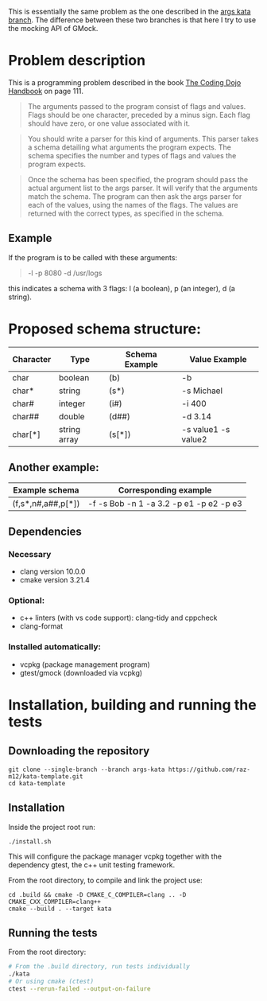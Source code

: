 This is essentially the same problem as the one described in the 
[args kata branch](https://github.com/raz-m12/kata-template/tree/args-kata).
The difference between these two branches is that here I try to use the 
mocking API of GMock. 

# Problem description
This is a programming problem described in the book [The Coding Dojo Handbook](https://www.amazon.com/Coding-Dojo-Handbook-Emily-Bache/dp/919811803X) on page 111.

> The arguments passed to the program consist of flags and
values. Flags should be one character, preceded by a minus
sign. Each flag should have zero, or one value associated with
it.

> You should write a parser for this kind of arguments. This
parser takes a schema detailing what arguments the program
expects. The schema specifies the number and types of flags
and values the program expects.

> Once the schema has been specified, the program should pass
the actual argument list to the args parser. It will verify that
the arguments match the schema. The program can then ask
the args parser for each of the values, using the names of
the flags. The values are returned with the correct types, as
specified in the schema.

## Example
If the program is to be called with these arguments:

> -l -p 8080 -d /usr/logs

this indicates a schema with 3 flags: l (a boolean), p (an integer), d (a string).

# Proposed schema structure:

|Character| Type    | Schema Example | Value Example
|---------|---------|----------------|---------------------|
|char     | boolean | (b)            | -b                  |
|char*    | string  | (s*)           | -s Michael          |
|char#    | integer | (i#)           | -i 400              |
|char##   | double  | (d##)          | -d 3.14             |
|char[*]  | string array | (s[*])    | -s value1 -s value2 |


## Another example:

| Example schema     | Corresponding example                   |
|--------------------|-----------------------------------------|
| (f,s*,n#,a##,p[*]) | -f -s Bob -n 1 -a 3.2 -p e1 -p e2 -p e3 |

## Dependencies
### Necessary
* clang version 10.0.0
* cmake version 3.21.4
### Optional:
* c++ linters (with vs code support): clang-tidy and cppcheck
* clang-format
### Installed automatically:
* vcpkg (package management program)
* gtest/gmock (downloaded via vcpkg)

# Installation, building and running the tests

## Downloading the repository
```
git clone --single-branch --branch args-kata https://github.com/raz-m12/kata-template.git
cd kata-template
```

## Installation
Inside the project root run:
```
./install.sh
```
This will configure the package manager vcpkg together with the dependency gtest, the c++ unit testing framework.

From the root directory, to compile and link the project use:
```
cd .build && cmake -D CMAKE_C_COMPILER=clang .. -D CMAKE_CXX_COMPILER=clang++
cmake --build . --target kata
```

## Running the tests
From the root directory:
```bash
# From the .build directory, run tests individually
./kata
# Or using cmake (ctest)
ctest --rerun-failed --output-on-failure
```
